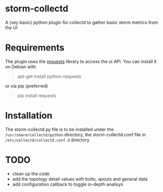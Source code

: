 # storm-collectd

A (vey basic) python plugin for collectd to gather basic storm metrics from the UI

Requirements
============

The plugin uses the [requests](http://docs.python-requests.org/en/latest/) library to access the
ui API. You can install it on Debian with

> apt-get install python-requests

or via pip (preferred) 

> pip install requests

Installation
============

The storm-collectd.py file is to be installed under the `/usr/share/collectd/python` directory,
the storm-collectd.conf file in `/etc/collectd/collectd.conf.d` directory

TODO
====

- clean up the code
- add the topology detail values with bolts, spouts and general data
- add configuration callback to toggle in-depth analisys
